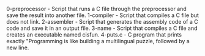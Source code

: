 0-preprocessor - Script that runs a C file through the preprocessor and save the result into another file.
1-compiler - Script that compiles a C file but does not link.
2-assembler - Script that generates the assembly code of a C code and save it in an output file.
3-name - Script that compiles a C file and creates an executable named cisfun.
4-puts.c - C program that prints exactly "Programming is like building a multilingual puzzle, followed by a new line.
